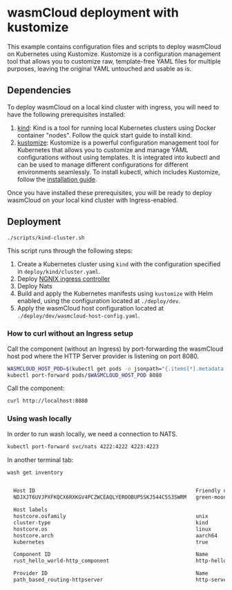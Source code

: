 # wasmCloud deployment with kustomize

This example contains configuration files and scripts to deploy wasmCloud on Kubernetes using Kustomize.
Kustomize is a configuration management tool that allows you to customize raw, template-free YAML files for multiple purposes, leaving the original YAML untouched and usable as is.

## Dependencies

To deploy wasmCloud on a local kind cluster with ingress, you will need to have the following prerequisites installed:

1. [kind](https://kind.sigs.k8s.io/docs/user/quick-start/): Kind is a tool for running local Kubernetes clusters using Docker container "nodes". Follow the quick start guide to install kind.
2. [kustomize](https://kubectl.docs.kubernetes.io/installation/kustomize/): Kustomize is a powerful configuration management tool for Kubernetes that allows you to customize and manage YAML configurations without using templates. It is integrated into kubectl and can be used to manage different configurations for different environments seamlessly. To install kubectl, which includes Kustomize, follow the [installation guide](https://kubectl.docs.kubernetes.io/installation/kustomize/).

Once you have installed these prerequisites, you will be ready to deploy wasmCloud on your local kind cluster with Ingress-enabled.

## Deployment

```bash
./scripts/kind-cluster.sh
```

This script runs through the following steps:

1. Create a Kubernetes cluster using `kind` with the configuration specified in `deploy/kind/cluster.yaml`.
2. Deploy [NGNIX ingress controller](https://github.com/kubernetes/ingress-nginx)
3. Deploy Nats
4. Build and apply the Kubernetes manifests using `kustomize` with Helm enabled, using the configuration located at `./deploy/dev`.
5. Apply the wasmCloud host configuration located at `./deploy/dev/wasmcloud-host-config.yaml`.

### How to curl without an Ingress setup

Call the component (without an Ingress) by port-forwarding the
wasmCloud host pod where the HTTP Server provider is listening on port 8080.

```bash
WASMCLOUD_HOST_POD=$(kubectl get pods -o jsonpath="{.items[*].metadata.name}" -l app.kubernetes.io/instance=wasmcloud-host)
kubectl port-forward pods/$WASMCLOUD_HOST_POD 8080
```

Call the component:

```bash
curl http://localhost:8080
```

### Using wash locally

In order to run wash locally, we need a connection to NATS.

```bash
kubectl port-forward svc/nats 4222:4222 4223:4223
```

In another terminal tab:

```bash
wash get inventory


  Host ID                                                    Friendly name
  NDJXJT6UVJPXFKQCX6RXKGV4PCZWCEAQLYEROOBUP5SKJ544C5S3SWRM   green-moon-6757

  Host labels
  hostcore.osfamily                                          unix
  cluster-type                                               kind
  hostcore.os                                                linux
  hostcore.arch                                              aarch64
  kubernetes                                                 true

  Component ID                                               Name                   Max count
  rust_hello_world-http_component                            http-hello-world       1

  Provider ID                                                Name
  path_based_routing-httpserver                              http-server-provider
```
